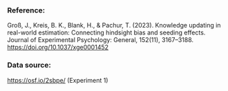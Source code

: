 ### Reference: 

Groß, J., Kreis, B. K., Blank, H., & Pachur, T. (2023). Knowledge updating in real-world estimation: Connecting hindsight bias and seeding effects. Journal of Experimental Psychology: General, 152(11), 3167–3188. https://doi.org/10.1037/xge0001452

### Data source: 

https://osf.io/2sbpe/ (Experiment 1)
